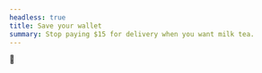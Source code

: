 ```yaml
---
headless: true
title: Save your wallet
summary: Stop paying $15 for delivery when you want milk tea.
---
```


💸
